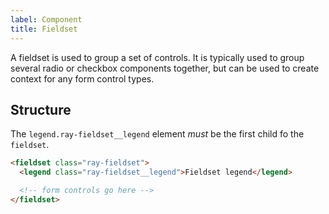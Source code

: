 ```yaml
---
label: Component
title: Fieldset
---
```


<page-intro>A fieldset is used to group a set of controls. It is typically used to group several radio or checkbox components together, but can be used to create context for any form control types.</page-intro>

## Structure

The `legend.ray-fieldset__legend` element _must_ be the first child fo the `fieldset`.

```html
<fieldset class="ray-fieldset">
  <legend class="ray-fieldset__legend">Fieldset legend</legend>

  <!-- form controls go here -->
</fieldset>
```

<component 
    name="Example"
    component="fieldset"
    variation="fieldset" 
    >
</component>
